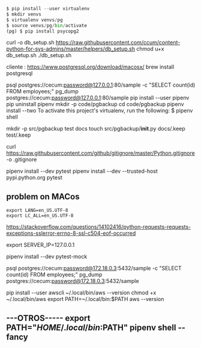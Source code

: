 ```python
$ pip install --user virtualenv
$ mkdir venvs
$ virtualenv venvs/pg
$ source venvs/pg/bin/activate
(pg) $ pip install psycopg2

```

curl -o db_setup.sh https://raw.githubusercontent.com/ccum/content-python-for-sys-admins/master/helpers/db_setup.sh
chmod u+x db_setup.sh
./db_setup.sh

cliente : https://www.postgresql.org/download/macosx/
brew install postgresql


psql postgres://cecum:password@127.0.0.1:80/sample -c "SELECT count(id) FROM employees;"
pg_dump postgres://cecum:password@127.0.0.1:80/sample
pip install --user pipenv
pip uninstall pipenv
mkdir -p code/pgbackup
cd code/pgbackup
pipenv install --two
To activate this project's virtualenv, run the following:
 $ pipenv shell
    
mkdir -p src/pgbackup test docs
touch src/pgbackup/__init__.py docs/.keep test/.keep

curl https://raw.githubusercontent.com/github/gitignore/master/Python.gitignore -o .gitignore

pipenv install --dev pytest
pipenv install --dev --trusted-host pypi.python.org pytest


problem on MACos
----------------

    export LANG=en_US.UTF-8
    export LC_ALL=en_US.UTF-8
https://stackoverflow.com/questions/14102416/python-requests-requests-exceptions-sslerror-errno-8-ssl-c504-eof-occurred

export SERVER_IP=127.0.0.1

pipenv install --dev pytest-mock



psql postgres://cecum:password@172.18.0.3:5432/sample -c "SELECT count(id) FROM employees;"
pg_dump postgres://cecum:password@172.18.0.3:5432/sample


pip install --user awscli
~/.local/bin/aws --version
chmod +x ~/.local/bin/aws
export PATH=~/.local/bin:$PATH
aws --version

---OTROS-----
export PATH="$HOME/.local/bin:$PATH"
pipenv shell --fancy
---------------

